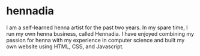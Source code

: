 # hennadia

I am a self-learned henna artist for the past two years. 
In my spare time, I run my own henna business, called Hennadia. 
I have enjoyed combining my passion for henna with my experience in computer science and built my own website using HTML, CSS, and Javascript.
